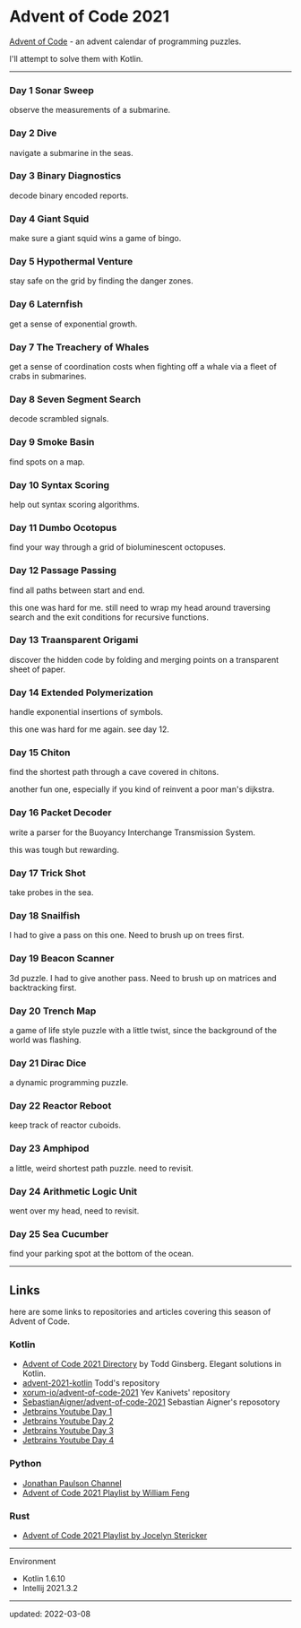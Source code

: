 # Advent of Code 2021

[Advent of Code] - an advent calendar of programming puzzles.

I'll attempt to solve them with Kotlin.

[Advent of Code]:https://adventofcode.com/2021 

---

### Day 1 Sonar Sweep

observe the measurements of a submarine.

### Day 2 Dive

navigate a submarine in the seas.

### Day 3 Binary Diagnostics

decode binary encoded reports.

### Day 4 Giant Squid

make sure a giant squid wins a game of bingo.

### Day 5 Hypothermal Venture

stay safe on the grid by finding the danger zones.

### Day 6 Laternfish

get a sense of exponential growth.

### Day 7 The Treachery of Whales

get a sense of coordination costs when fighting off a whale via a fleet of crabs in submarines.

### Day 8 Seven Segment Search

decode scrambled signals.

### Day 9 Smoke Basin

find spots on a map.

### Day 10 Syntax Scoring

help out syntax scoring algorithms.

### Day 11 Dumbo Ocotopus

find your way through a grid of bioluminescent octopuses.

### Day 12 Passage Passing

find all paths between start and end.

this one was hard for me. still need to wrap my head around traversing search and the exit conditions for recursive functions.

### Day 13 Traansparent Origami

discover the hidden code by folding and merging points on a transparent sheet of paper.

### Day 14 Extended Polymerization

handle exponential insertions of symbols.

this one was hard for me again. see day 12.

### Day 15 Chiton

find the shortest path through a cave covered in chitons.

another fun one, especially if you kind of reinvent a poor man's dijkstra.

### Day 16 Packet Decoder

write a parser for the Buoyancy Interchange Transmission System.

this was tough but rewarding.

### Day 17 Trick Shot

take probes in the sea. 

### Day 18 Snailfish

I had to give a pass on this one. Need to brush up on trees first.

### Day 19 Beacon Scanner

3d puzzle. I had to give another pass. Need to brush up on matrices and backtracking first.

### Day 20 Trench Map

a game of life style puzzle with a little twist, since the background of the world was flashing. 

### Day 21 Dirac Dice

a dynamic programming puzzle. 

### Day 22 Reactor Reboot

keep track of reactor cuboids.

### Day 23 Amphipod

a little, weird shortest path puzzle. need to revisit.

### Day 24 Arithmetic Logic Unit

went over my head, need to revisit.

### Day 25 Sea Cucumber

find your parking spot at the bottom of the ocean.

---

## Links

here are some links to repositories and articles covering this season of Advent of Code.

### Kotlin

- [Advent of Code 2021 Directory](https://todd.ginsberg.com/post/advent-of-code/2021/) by Todd Ginsberg. Elegant solutions in Kotlin.
- [advent-2021-kotlin](https://github.com/tginsberg/advent-2021-kotlin) Todd's repository
- [xorum-io/advent-of-code-2021](https://github.com/xorum-io/advent-of-code-2021) Yev Kanivets' repository
- [SebastianAigner/advent-of-code-2021](https://github.com/SebastianAigner/advent-of-code-2021) Sebastian Aigner's reposotory
- [Jetbrains Youtube Day 1](https://www.youtube.com/watch?v=76IzmtOyiHw)
- [Jetbrains Youtube Day 2](https://www.youtube.com/watch?v=4A2WwniJdNc)
- [Jetbrains Youtube Day 3](https://www.youtube.com/watch?v=mF2PTnnOi8w)
- [Jetbrains Youtube Day 4](https://www.youtube.com/watch?v=wL6sEoLezPQ)

### Python

- [Jonathan Paulson Channel](https://www.youtube.com/channel/UCuWLIm0l4sDpEe28t41WITA)
- [Advent of Code 2021 Playlist by William Feng](https://www.youtube.com/playlist?list=PLsqh-jhhTL29BXbcf-J6eZq1PASHGmlp7) 

### Rust

- [Advent of Code 2021 Playlist by  Jocelyn Stericker](https://www.youtube.com/playlist?list=PLl7z_pRSmZp6vNrWqDBPk0FnfE94aSfco)

---

Environment

- Kotlin 1.6.10
- Intellij 2021.3.2

---

updated: 2022-03-08